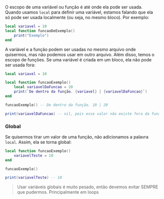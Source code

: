 O escopo de uma variável ou função é até onde ela pode ser usada.
Quando usamos `local` para definir uma variável, estamos falando que ela só pode ser usada localmente (ou seja, no mesmo bloco). Por exemplo:

```lua
local variavel = 10
local function funcaoDeExemplo()
	print("Exemplo")
end
```

A variável e a função podem ser usadas no mesmo arquivo onde quisermos, mas não podemos usar em outro arquivo.
Além disso, temos o escopo de funções. Se uma variável é criada em um bloco, ela não pode ser usada fora:

```lua
local variavel = 10

local function funcaoExemplo()
	local variavelDaFuncao = 20
	print(`De dentro da função. {variavel} | {variavelDaFuncao}`)
end

funcaoExemplo() -- De dentro da função. 10 | 20

print(variavelDaFuncao) -- nil, pois esse valor não existe fora da função
```

### Global
Se quisermos tirar um valor de uma função, não adicionamos a palavra `local`. Assim, ela se torna global:

```lua
local function funcaoExemplo()
	variavelTeste = 10
end

funcaoExemplo()

print(variavelTeste) -- 10
```

> Usar variáveis globais é muito pesado, então devemos evitar SEMPRE que pudermos. Principalmente em loops